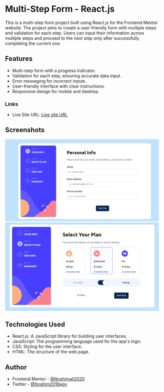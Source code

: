 # Multi-Step Form - React.js

This is a multi-step form project built using React.js for the Frontend Mentor website. The project aims to create a user-friendly form with multiple steps and validation for each step. Users can input their information across multiple steps and proceed to the next step only after successfully completing the current one.


## Features

- Multi-step form with a progress indicator.
- Validation for each step, ensuring accurate data input.
- Error messaging for incorrect inputs.
- User-friendly interface with clear instructions.
- Responsive design for mobile and desktop.


### Links
- Live Site URL: [Live site URL](https://willowy-hotteok-baa110.netlify.app/)



## Screenshots

![Screenshot 1](screenshots/img1.PNG)
![Screenshot 2](screenshots/img2.PNG)



## Technologies Used
- React.js: A JavaScript library for building user interfaces.
- JavaScript: The programming language used for the app's logic.
- CSS: Styling for the user interface.
- HTML: The structure of the web page.


## Author

- Frontend Mentor - [@Ibrahimali2020](https://www.frontendmentor.io/profile/Ibrahimali2020)
- Twitter - [@Ibrahim2016egy](https://www.twitter.com/Ibrahim2016egy)





